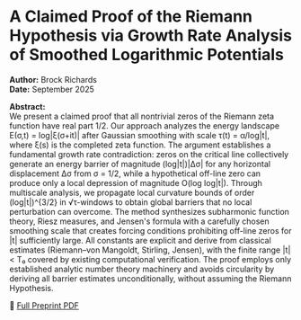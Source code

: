 # A Claimed Proof of the Riemann Hypothesis via Growth Rate Analysis of Smoothed Logarithmic Potentials

**Author:** Brock Richards  
**Date:** September 2025  

**Abstract:**  
We present a claimed proof that all nontrivial zeros of the Riemann zeta function have real part 1/2. Our approach analyzes the energy landscape E(σ,t) = log|ξ(σ+it)| after Gaussian smoothing with scale τ(t) = α/log|t|, where ξ(s) is the completed zeta function. The argument establishes a fundamental growth rate contradiction: zeros on the critical line collectively generate an energy barrier of magnitude (log|t|)|Δσ| for any horizontal displacement Δσ from σ = 1/2, while a hypothetical off-line zero can produce only a local depression of magnitude O(log log|t|). Through multiscale analysis, we propagate local curvature bounds of order (log|t|)^{3/2} in √τ-windows to obtain global barriers that no local perturbation can overcome. The method synthesizes subharmonic function theory, Riesz measures, and Jensen's formula with a carefully chosen smoothing scale that creates forcing conditions prohibiting off-line zeros for |t| sufficiently large. All constants are explicit and derive from classical estimates (Riemann–von Mangoldt, Stirling, Jensen), with the finite range |t| < T₀ covered by existing computational verification. The proof employs only established analytic number theory machinery and avoids circularity by deriving all barrier estimates unconditionally, without assuming the Riemann Hypothesis.  

📄 [Full Preprint PDF]([RH-GrowthRate-Proof.pdf](https://github.com/Entient/Entient-Preprints/blob/f97fce88a4a618b5ab965e7809aa06f9c698b004/Analytic-Number-Theory/RH-GrowthRate-Proof/RH-Proof.pdf))
